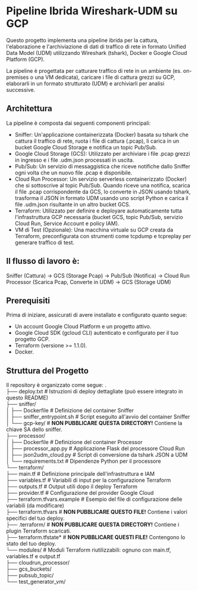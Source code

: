 # Pipeline Ibrida Wireshark-UDM su GCP
Questo progetto implementa una pipeline ibrida per la cattura, l'elaborazione e l'archiviazione di dati di traffico di rete in formato Unified Data Model (UDM) utilizzando Wireshark (tshark), Docker e Google Cloud Platform (GCP). 

La pipeline è progettata per catturare traffico di rete in un ambiente (es. on-premises o una VM dedicata), caricare i file di cattura grezzi su GCP, elaborarli in un formato strutturato (UDM) e archiviarli per analisi successive.

## Architettura
La pipeline è composta dai seguenti componenti principali:
- Sniffer: Un'applicazione containerizzata (Docker) basata su tshark che cattura il traffico di rete, ruota i file di cattura (.pcap), li carica in un bucket Google Cloud Storage e notifica un topic Pub/Sub.
- Google Cloud Storage (GCS): Utilizzato per archiviare i file .pcap grezzi in ingresso e i file .udm.json processati in uscita.
- Pub/Sub: Un servizio di messaggistica che riceve notifiche dallo Sniffer ogni volta che un nuovo file .pcap è disponibile.
- Cloud Run Processor: Un servizio serverless containerizzato (Docker) che si sottoscrive al topic Pub/Sub. Quando riceve una notifica, scarica il file .pcap corrispondente da GCS, lo converte in JSON usando tshark, trasforma il JSON in formato UDM usando uno script Python e carica il file .udm.json risultante in un altro bucket GCS.
- Terraform: Utilizzato per definire e deployare automaticamente tutta l'infrastruttura GCP necessaria (bucket GCS, topic Pub/Sub, servizio Cloud Run, Service Account e policy IAM).
- VM di Test (Opzionale): Una macchina virtuale su GCP creata da Terraform, preconfigurata con strumenti come tcpdump e tcpreplay per generare traffico di test.

## Il flusso di lavoro è:
Sniffer (Cattura) -> GCS (Storage Pcap) -> Pub/Sub (Notifica) -> Cloud Run Processor (Scarica Pcap, Converte in UDM) -> GCS (Storage UDM)

## Prerequisiti
Prima di iniziare, assicurati di avere installato e configurato quanto segue:
- Un account Google Cloud Platform e un progetto attivo.
- Google Cloud SDK (gcloud CLI) autenticato e configurato per il tuo progetto GCP.
- Terraform (versione >= 1.1.0).
- Docker.

## Struttura del Progetto
Il repository è organizzato come segue:
.  
├── deploy.txt             # Istruzioni di deploy dettagliate (può essere integrato in questo README)  
├── sniffer/  
│   ├── Dockerfile         # Definizione del container Sniffer  
│   ├── sniffer_entrypoint.sh # Script eseguito all'avvio del container Sniffer  
│   └── gcp-key/           # **NON PUBBLICARE QUESTA DIRECTORY!** Contiene la chiave SA dello sniffer.  
├── processor/  
│   ├── Dockerfile         # Definizione del container Processor  
│   ├── processor_app.py   # Applicazione Flask del processore Cloud Run  
│   ├── json2udm_cloud.py  # Script di conversione da tshark JSON a UDM  
│   └── requirements.txt   # Dipendenze Python per il processore  
└── terraform/  
    ├── main.tf            # Definizione principale dell'infrastruttura e IAM  
    ├── variables.tf       # Variabili di input per la configurazione Terraform  
    ├── outputs.tf         # Output utili dopo il deploy Terraform  
    ├── provider.tf        # Configurazione del provider Google Cloud  
    ├── terraform.tfvars.example # Esempio del file di configurazione delle variabili (da modificare)  
    ├── terraform.tfvars   # **NON PUBBLICARE QUESTO FILE!** Contiene i valori specifici del tuo deploy.  
    ├── .terraform/        # **NON PUBBLICARE QUESTA DIRECTORY!** Contiene i plugin Terraform scaricati.  
    ├── terraform.tfstate* # **NON PUBBLICARE QUESTI FILE!** Contengono lo stato del tuo deploy.  
    └── modules/           # Moduli Terraform riutilizzabili: ognuno con main.tf, variables.tf e output.tf  
        ├── cloudrun_processor/  
        ├── gcs_buckets/  
        ├── pubsub_topic/  
        └── test_generator_vm/